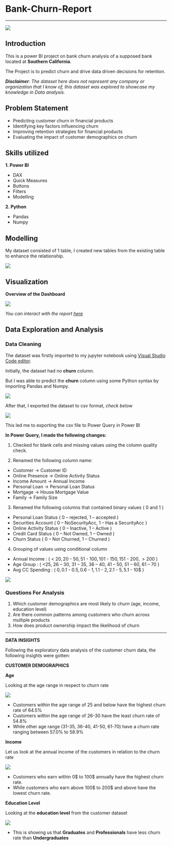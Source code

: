 # Bank-Churn-Report
***
![](https://media.licdn.com/dms/image/D4D12AQFwIuqMsdB1JQ/article-cover_image-shrink_600_2000/0/1698802120424?e=2147483647&v=beta&t=fSS462PL0QMBLmY4YJONip6brMx9sf4a-Q1fv7Y8tBo)

## Introduction

This is a power BI project on bank churn analysis of a supposed bank located at **Southern California**.

The Project is to predict churn and drive data driven decisions for retention.

_**Disclaimer**_: _The dataset here does not represent any company or organization that I know of, this dataset was explored to showcase my knowledge in Data 
analysis._


## Problem Statement
- Predicting customer churn in financial products
- Identifying key factors influencing churn
- Improving retention strategies for financial products
- Evaluating the impact of customer demographics on churn

## Skills utilized

**1. Power BI**
- DAX
- Quick Measures
- Buttons
- Filters
- Modelling

**2. Python**
- Pandas
- Numpy


## Modelling

My dataset consisted of 1 table, I created new tables from the existing table to enhance the relationship.

![](https://github.com/oluwagbemiga01/Bank-Churn-Report/blob/main/model%20view.jpg)


## Visualization

**Overview of the Dashboard**

![](https://github.com/oluwagbemiga01/Bank-Churn-Report/blob/main/Bank%20churn%20snip.jpg)

_You can interact with the report [here](https://app.powerbi.com/links/JWdQwjmpO9?ctid=1bc1741c-5767-404b-b0f7-2402c36c6b5a&pbi_source=linkShare)_ 


## Data Exploration and Analysis


### Data Cleaning

The dataset was firstly imported to my jupyter notebook using [Visual Studio Code editor](https://code.visualstudio.com/Download).

Initially, the dataset had no **churn** column. 

But I was able to predict the **churn** column using some Python syntax by importing Pandas and Numpy.

![](https://github.com/oluwagbemiga01/Bank-Churn-Report/blob/main/churn%20prediction.jpg)


After that, I exported the dataset to csv format, _check below_

![](https://github.com/oluwagbemiga01/Bank-Churn-Report/blob/main/exported%20csv%20file.jpg)


This led me to exporting the csv file to Power Query in Power BI

**In Power Query, I made the following changes:**

1.  Checked for blank cells and missing values using the column quality check.
   
2.  Renamed the following column name:
   - Customer -> Customer ID
   - Online Presence -> Online Activity Status
   - Income Amount -> Annual Income
   - Personal Loan -> Personal Loan Status
   - Mortgage -> House Mortgage Value
   - Family -> Family Size

3. 	Renamed the following columns that contained binary values ( 0 and 1 )
   - Personal Loan Status ( 0 – rejected, 1 – accepted )
   - Securities Account ( 0 – NoSecurityAcc, 1 – Has a SecurityAcc )
   - Online Activity Status ( 0 – Inactive, 1 – Active )
   - Credit Card Status ( 0 – Not Owned, 1 – Owned )
   - Churn Status ( 0 – Not Churned, 1 – Churned )

4. 	Grouping of values using conditional column
   - Annual Income : ( < 20$, 20$ - 50$, 51$ - 100$, 101$ - 150$, 151$ - 200$, > 200$ )
   - Age Group : ( <25, 26 – 30, 31 – 35, 36 – 40, 41 – 50, 51 – 60, 61 – 70 )
   - Avg CC Spending : ( 0$, 0.1$ - 0.5$, 0.6$ - 1$, 1.1$ - 2$, 2.1$ - 5$, 5.1$ - 10$ )

![](https://github.com/oluwagbemiga01/Bank-Churn-Report/blob/main/renamed%20columns%20%26%20values.jpg)



### Questions For Analysis

1. Which customer demographics are most likely to churn (age, income, education level)
2. Are there common patterns among customers who churn across multiple products
5. How does product ownership impact the likelihood of churn


---


**DATA INSIGHTS**


Following the exploratory data analysis of the customer churn data, the following insights were gotten:

**CUSTOMER DEMOGRAPHICS**


**Age**

Looking at the age range in respect to churn rate


![](https://github.com/oluwagbemiga01/Bank-Churn-Report/blob/main/churn%20rate%20by%20age%20groups.jpg) 


- Customers within the age range of 25 and below have the highest churn rate of 64.5%
- Customers within the age range of 26-30 have the least churn rate of 54.8%
- While other age range (31-35, 36-40, 41-50, 61-70) have a churn rate ranging between 57.0% to 58.9%


**Income**

Let us look at the annual income of the customers in relation to the churn rate


![](https://github.com/oluwagbemiga01/Bank-Churn-Report/blob/main/Churn%20rate%20to%20annual%20income.jpg)


- Customers who earn within 0$ to 100$ annually have the highest churn rate.
- While customers who earn above 100$ to 200$ and above have the lowest churn rate.


**Education Level**


Looking at the **education level** from the customer dataset


![](https://github.com/oluwagbemiga01/Bank-Churn-Report/blob/main/churn%20rate%20by%20education.jpg)


- This is showing us that **Graduates** and **Professionals** have less churn rate than **Undergraduates**


